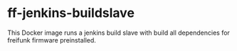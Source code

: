 # ff-jenkins-buildslave
This Docker image runs a jenkins build slave with build all dependencies for freifunk firmware preinstalled.
